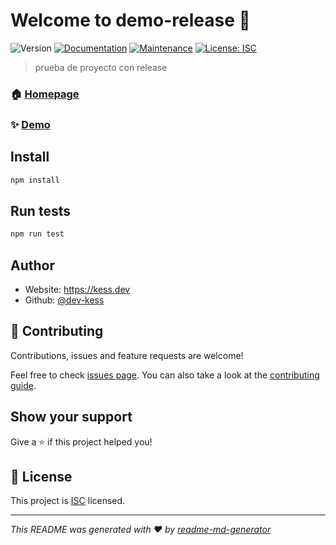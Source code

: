 # Welcome to demo-release 👋
![Version](https://img.shields.io/badge/version-0.0.0-blue.svg?cacheSeconds=2592000)
[![Documentation](https://img.shields.io/badge/documentation-yes-brightgreen.svg)](https://github.com/dev-kess/demo-release#readme)
[![Maintenance](https://img.shields.io/badge/Maintained%3F-yes-green.svg)](https://github.com/dev-kess/demo-release/graphs/commit-activity)
[![License: ISC](https://img.shields.io/github/license/dev-kess/demo-release)](https://github.com/dev-kess/demo-release/blob/master/LICENSE)

> prueba de proyecto con release

### 🏠 [Homepage](https://github.com/dev-kess/demo-release#readme)

### ✨ [Demo](http://demo-release.com)

## Install

```sh
npm install
```

## Run tests

```sh
npm run test
```

## Author

* Website: https://kess.dev
* Github: [@dev-kess](https://github.com/dev-kess)

## 🤝 Contributing

Contributions, issues and feature requests are welcome!

Feel free to check [issues page](https://github.com/dev-kess/demo-release/issues). You can also take a look at the [contributing guide](https://github.com/dev-kess/demo-release/blob/master/CONTRIBUTING.md).

## Show your support

Give a ⭐️ if this project helped you!


## 📝 License

This project is [ISC](https://github.com/dev-kess/demo-release/blob/master/LICENSE) licensed.

***
_This README was generated with ❤️ by [readme-md-generator](https://github.com/kefranabg/readme-md-generator)_
